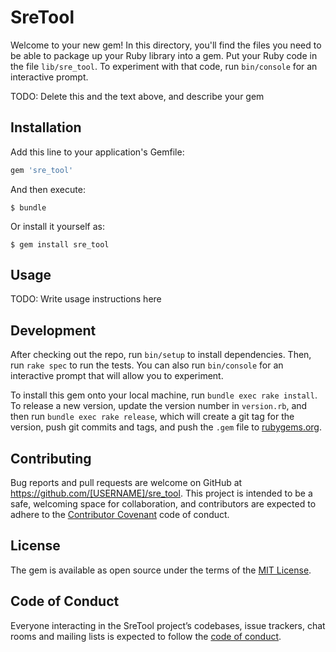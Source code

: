 # SreTool

Welcome to your new gem! In this directory, you'll find the files you need to be able to package up your Ruby library into a gem. Put your Ruby code in the file `lib/sre_tool`. To experiment with that code, run `bin/console` for an interactive prompt.

TODO: Delete this and the text above, and describe your gem

## Installation

Add this line to your application's Gemfile:

```ruby
gem 'sre_tool'
```

And then execute:

    $ bundle

Or install it yourself as:

    $ gem install sre_tool

## Usage

TODO: Write usage instructions here

## Development

After checking out the repo, run `bin/setup` to install dependencies. Then, run `rake spec` to run the tests. You can also run `bin/console` for an interactive prompt that will allow you to experiment.

To install this gem onto your local machine, run `bundle exec rake install`. To release a new version, update the version number in `version.rb`, and then run `bundle exec rake release`, which will create a git tag for the version, push git commits and tags, and push the `.gem` file to [rubygems.org](https://rubygems.org).

## Contributing

Bug reports and pull requests are welcome on GitHub at https://github.com/[USERNAME]/sre_tool. This project is intended to be a safe, welcoming space for collaboration, and contributors are expected to adhere to the [Contributor Covenant](http://contributor-covenant.org) code of conduct.

## License

The gem is available as open source under the terms of the [MIT License](http://opensource.org/licenses/MIT).

## Code of Conduct

Everyone interacting in the SreTool project’s codebases, issue trackers, chat rooms and mailing lists is expected to follow the [code of conduct](https://github.com/[USERNAME]/sre_tool/blob/master/CODE_OF_CONDUCT.md).
